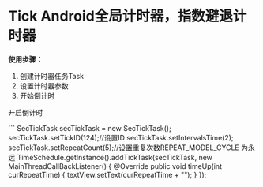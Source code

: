 # Tick Android全局计时器，指数避退计时器

**使用步骤：**
1. 创建计时器任务Task
2. 设置计时器参数
3. 开始倒计时

开启倒计时

`‌``
SecTickTask secTickTask = new SecTickTask();
        secTickTask.setTickID(124);//设置ID
        secTickTask.setIntervalsTime(2);
        secTickTask.setRepeatCount(5);//设置重复次数REPEAT_MODEL_CYCLE 为永远
  TimeSchedule.getInstance().addTickTask(secTickTask, new MainThreadCallBackListener() {
            @Override
            public void timeUp(int curRepeatTime) {
                textView.setText(curRepeatTime + "");
            }
        });        
```    
